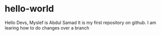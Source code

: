 # hello-world

Hello Devs,
Myslef is Abdul Samad 
It is my first repository on github. I am learing how to do changes over a branch

